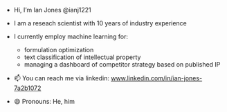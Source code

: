 - Hi, I’m Ian Jones @ianj1221
- I am a reseach scientist with 10 years of industry experience
- I currently employ machine learning for:
  - formulation optimization
  - text classification of intellectual property
  - managing a dashboard of competitor strategy based on published IP

- 📫 You can reach me via linkedin: www.linkedin.com/in/ian-jones-7a2b1072
- 😄 Pronouns: He, him
  
<!---
ianj1221/ianj1221 is a ✨ special ✨ repository because its `README.md` (this file) appears on your GitHub profile.
You can click the Preview link to take a look at your changes.
--->
